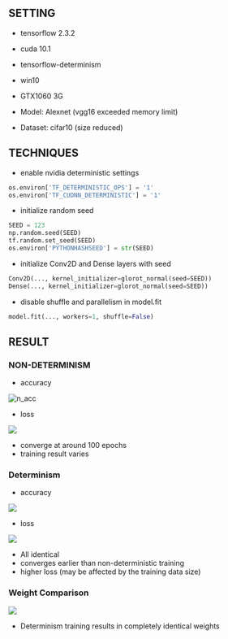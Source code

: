 ## SETTING

- tensorflow 2.3.2
- cuda 10.1
- tensorflow-determinism
- win10
- GTX1060 3G



- Model: Alexnet (vgg16 exceeded memory limit)
- Dataset: cifar10 (size reduced)

## TECHNIQUES

- enable nvidia deterministic settings

```python
os.environ['TF_DETERMINISTIC_OPS'] = '1'
os.environ['TF_CUDNN_DETERMINISTIC'] = '1'
```

- initialize random seed

```python
SEED = 123
np.random.seed(SEED)
tf.random.set_seed(SEED)
os.environ['PYTHONHASHSEED'] = str(SEED)
```

- initialize Conv2D and Dense layers with seed

```python
Conv2D(..., kernel_initializer=glorot_normal(seed=SEED))
Dense(..., kernel_initializer=glorot_normal(seed=SEED))
```

- disable shuffle and parallelism in model.fit

```python
model.fit(..., workers=1, shuffle=False)
```



## RESULT

### NON-DETERMINISM

- accuracy

![n_acc](G:\TFresearch\experiment\n_acc.png)

- loss

![](G:\TFresearch\experiment\n_loss.png)

- converge at around 100 epochs
- training result varies

### Determinism

- accuracy

![](G:\TFresearch\experiment\d_acc.png)

- loss

![](G:\TFresearch\experiment\d_loss.png)

- All identical
- converges earlier than non-deterministic training
- higher loss (may be affected by the training data size)

### Weight Comparison

![](G:\TFresearch\experiment\py.JPG)

- Determinism training results in completely identical weights